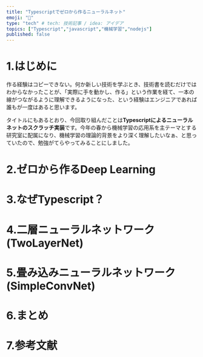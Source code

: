 ```yaml
---
title: "Typescriptでゼロから作るニューラルネット"
emoji: "🧠"
type: "tech" # tech: 技術記事 / idea: アイデア
topics: ["Typescript","javascript","機械学習","nodejs"]
published: false
---
```


# 1.はじめに
作る経験はコピーできない。何か新しい技術を学ぶとき、技術書を読むだけではわからなかったことが、「実際に手を動かし、作る」という作業を経て、一本の線がつながるように理解できるようになった、という経験はエンジニアであれば誰もが一度はあると思います。

タイトルにもあるとおり、今回取り組んだことは**Typescriptによるニューラルネットのスクラッチ実装**です。今年の春から機械学習の応用系を主テーマとする研究室に配属になり、機械学習の理論的背景をより深く理解したいなぁ、と思っていたので、勉強がてらやってみることにしました。



# 2.ゼロから作るDeep Learning

# 3.なぜTypescript？

# 4.二層ニューラルネットワーク(TwoLayerNet)

# 5.畳み込みニューラルネットワーク(SimpleConvNet)

# 6.まとめ

# 7.参考文献








